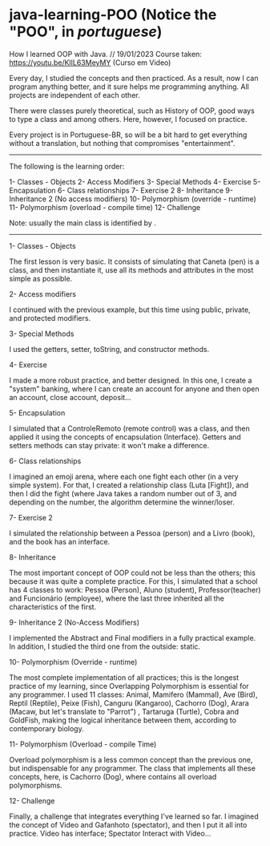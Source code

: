 # java-learning-POO (Notice the "POO", in *portuguese*)
How I learned OOP with Java. // 19/01/2023
Course taken: https://youtu.be/KlIL63MeyMY (Curso em Video)

Every day, I studied the concepts and then practiced. As a result,
now I can program anything better, and it sure helps me
programming anything. All projects are independent of each other.

There were classes purely theoretical, such as History of OOP, good ways to type a
class and among others. Here, however, I focused on practice.

Every project is in Portuguese-BR, so will be a bit hard to get everything without
a translation, but nothing that compromises "entertainment".
-------------------------------------------------- -------------------------------

The following is the learning order:

1- Classes - Objects
2- Access Modifiers
3- Special Methods 
4- Exercise
5- Encapsulation 
6- Class relationships 
7- Exercise 2 
8- Inheritance
9- Inheritance 2 (No access modifiers)
10- Polymorphism (override - runtime) 
11- Polymorphism (overload - compile time)
12- Challenge

Note: usually the main class is identified by <aulaX>.

-------------------------------------------------- -------------------------------

1- Classes - Objects

The first lesson is very basic. It consists of simulating that Caneta (pen) is a class, and
then instantiate it, use all its methods and attributes in the most
simple as possible.



2- Access modifiers

I continued with the previous example, but this time
using public, private, and protected modifiers.



3- Special Methods

I used the getters, setter, toString, and constructor methods.



4- Exercise

I made a more robust practice, and better designed. In this one, I create a "system"
banking, where I can create an account for anyone and then open an account,
close account, deposit...


5- Encapsulation

I simulated that a ControleRemoto (remote control) was a class, and then applied it using
the concepts of encapsulation (Interface). Getters and setters methods can
stay private: it won't make a difference.



6- Class relationships

I imagined an emoji arena, where each one fight each other (in a very
simple system). For that, I created a relationship class (Luta [Fight]), and then I did the fight
(where Java takes a random number out of 3, and depending on the number, the
algorithm determine the winner/loser.



7- Exercise 2

I simulated the relationship between a Pessoa (person) and a Livro (book), and the book has an interface.



8- Inheritance

The most important concept of OOP could not be less than the others; this because
it was quite a complete practice. For this, I simulated that a school has 4 classes
to work: Pessoa (Person), Aluno (student), Professor(teacher) and Funcionário (employee), where the last three inherited
all the characteristics of the first.



9- Inheritance 2 (No-Access Modifiers)

I implemented the Abstract and Final modifiers in a fully practical example. 
In addition, I studied the third one from the outside: static.



10- Polymorphism (Override - runtime)

The most complete implementation of all practices; this is the longest practice
of my learning, since Overlapping Polymorphism is essential for
any programmer.
I used 11 classes: Animal, Mamifero (Mammal), Ave (Bird), Reptil (Reptile), Peixe (Fish), Canguru (Kangaroo), Cachorro (Dog),
Arara (Macaw, but let's translate to "Parrot") , Tartaruga (Turtle), Cobra and GoldFish, making the logical inheritance between them, according to
contemporary biology.



11- Polymorphism (Overload - compile Time)

Overload polymorphism is a less common concept than the previous one, but indispensable
for any programmer. The class that implements all these concepts, here, is
Cachorro (Dog), where contains all overload polymorphisms.



12- Challenge

Finally, a challenge that integrates everything I've learned so far. I imagined the concept of Video
and Gafanhoto (spectator), and then I put it all into practice. Video has interface; Spectator
Interact with Video...
